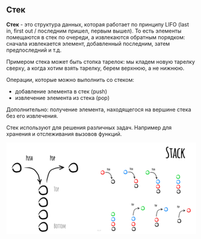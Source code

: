 ## Стек

**Стек** - это структура данных, которая работает по принципу LIFO (last in, first out / последним пришел, первым вышел). То есть элементы помещаются в стек по очереди, а извлекаются обратным порядком: сначала извлекается элемент, добавленный последним, затем предпоследний и т.д.

Примером стека может быть стопка тарелок: мы кладем новую тарелку сверху, а когда хотим взять тарелку, берем верхнюю, а не нижнюю.

Операции, которые можно выполнить со стеком:

- добавление элемента в стек (push)
- извлечение элемента из стека (pop)

Дополнительно: получение элемента, находящегося на вершине стека без его извлечения.

Стек используют для решения различных задач. Например для хранения и отслеживания вызовов функций.

![Стек](image-1.png)
